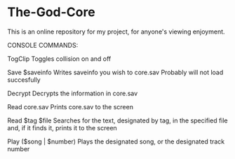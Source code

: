 # The-God-Core

This is an online repository for my project, for anyone's viewing enjoyment.

CONSOLE COMMANDS:

TogClip
	Toggles collision on and off

Save $saveinfo
	Writes saveinfo you wish to core.sav
	Probably will not load succesfully

Decrypt
	Decrypts the information in core.sav

Read core.sav 
	Prints core.sav to the screen

Read $tag $file
	Searches for the text, designated by tag, in the specified file and, if it finds it, prints it to the screen

Play ($song | $number)
	Plays the designated song, or the designated track number
